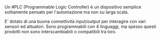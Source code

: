 Un #PLC (Programmable Logic Controller) è un dispositivo semplice solitamente pensato per l'automazione ma non su larga scala. 

E' dotato di una buona connettività input/output per interagire con vari sensori ed attuatori. Sono programmabili con 4 linguaggi, ma spesso questi prodotti non sono interscambiabili o compatibili tra loro.
